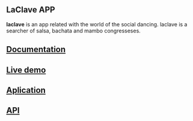 
## LaClave APP

**laclave** is an app related with the world of the social dancing. laclave is a searcher of salsa, bachata and mambo congresseses.

## [Documentation](laclave-doc/README.md)


## [Live demo](https://laclave-salsa.surge.sh/#/)

## [Aplication](laclave-app/README.md)
## [API](laclave-api/README.md)

